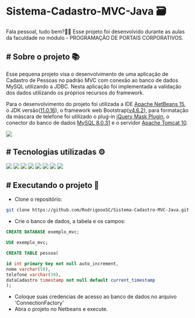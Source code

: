 # Sistema-Cadastro-MVC-Java 🗃
Fala pessoal, tudo bem?🖖🏽 Esse projeto foi desenvolvido durante as aulas da faculdade no módulo - PROGRAMAÇÃO DE PORTAIS CORPORATIVOS.

## # Sobre o projeto 📚
Esse pequena projeto visa o desenvolvimento de uma aplicação de Cadastro de Pessoas no padrão MVC com conexão ao banco de dados MySQL utilizando a JDBC.
Nesta aplicação foi implementada a validação dos dados utilizando os próprios recursos do framework.

Para o desenvolvimento do projeto foi utilizada a IDE <a href="https://netbeans.apache.org/download/index.html">Apache NetBeans 15</a>, o JDK versão(<a href="https://www.oracle.com/br/java/technologies/javase/jdk11-archive-downloads.html" target="_blank">11.0.16</a>), o framework  web Bootstrap(<a href="https://getbootstrap.com/docs/4.6/getting-started/introduction/" target="_blank">v4.6.2</a>), para formatação da máscara de telefone foi utilizado o plug-in <a href="https://igorescobar.github.io/jQuery-Mask-Plugin/" target="_blank">jQuery Mask Plugin</a>, o conector do banco de dados <a href="https://dev.mysql.com/downloads/connector/odbc/" target="_blank">MySQL 8.0.31</a> e o servidor <a href="https://tomcat.apache.org/download-10.cgi">Apache Tomcat 10</a>.

<div class="center">
  <img src="SistemaCadastroMVCJava/web/Others/ExecuçãoDoProjeto.gif">
</div>

## # Tecnologias utilizadas ⚙
<div>
 <img src="https://img.shields.io/badge/HTML5-E34F26?style=for-the-badge&logo=html5&logoColor=white" />
 <img src="https://img.shields.io/badge/JavaScript-323330?style=for-the-badge&logo=javascript&logoColor=F7DF1E" />
 <img src="https://img.shields.io/badge/Bootstrap-563D7C?style=for-the-badge&logo=bootstrap&logoColor=white" />   
 <img src="https://img.shields.io/badge/MySQL-005C84?style=for-the-badge&logo=mysql&logoColor=white">
 <img src="https://img.shields.io/badge/Java-ED8B00?style=for-the-badge&logo=java&logoColor=white">
 <img src="https://img.shields.io/badge/Git-E34F26?style=for-the-badge&logo=git&logoColor=white" /> 
 <img src="https://img.shields.io/badge/Apache-D22128?style=for-the-badge&logo=Apache&logoColor=white">
 <img src="https://img.shields.io/badge/Linux_Mint-87CF3E?style=for-the-badge&logo=linux-mint&logoColor=white">  
</div>

## # Executando o projeto 🚀
- Clone o repositório:
```bash
git clone https://github.com/RodrigoooSC/Sistema-Cadastro-MVC-Java.git
```
- Crie o banco de dados, a tabela e os campos:
```sql
CREATE DATABASE exemplo_mvc;

USE exemplo_mvc;

CREATE TABLE pessoa(

id int primary key not null auto_increment,
nome varchar(50),
telefone varchar(30),
dataCadastro timestamp not null default current_timestamp
);
```
- Coloque suas credencias de acesso ao banco de dados no arquivo 'ConnectionFactory'
- Abra o projeto no Netbeans e execute.
